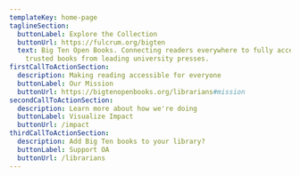 ```yaml
---
templateKey: home-page
taglineSection:
  buttonLabel: Explore the Collection
  buttonUrl: https://fulcrum.org/bigten
  text: Big Ten Open Books. Connecting readers everywhere to fully accessible,
    trusted books from leading university presses.
firstCallToActionSection:
  description: Making reading accessible for everyone
  buttonLabel: Our Mission
  buttonUrl: https://bigtenopenbooks.org/librarians#mission
secondCallToActionSection:
  description: Learn more about how we're doing
  buttonLabel: Visualize Impact
  buttonUrl: /impact
thirdCallToActionSection:
  description: Add Big Ten books to your library?
  buttonLabel: Support OA
  buttonUrl: /librarians
---
```

